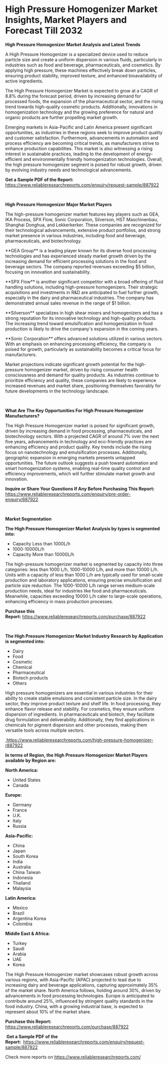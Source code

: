 <p><h1>High Pressure Homogenizer Market Insights, Market Players and Forecast Till 2032</h1></p><p><strong>High Pressure Homogenizer Market Analysis and Latest Trends</strong></p>
<p><p>A High Pressure Homogenizer is a specialized device used to reduce particle size and create a uniform dispersion in various fluids, particularly in industries such as food and beverage, pharmaceuticals, and cosmetics. By applying high pressure, these machines effectively break down particles, ensuring product stability, improved texture, and enhanced bioavailability of active ingredients.</p><p>The High Pressure Homogenizer Market is expected to grow at a CAGR of 8.8% during the forecast period, driven by increasing demand for processed foods, the expansion of the pharmaceutical sector, and the rising trend towards high-quality cosmetic products. Additionally, innovations in homogenization technology and the growing preference for natural and organic products are further propelling market growth. </p><p>Emerging markets in Asia-Pacific and Latin America present significant opportunities, as industries in these regions seek to improve product quality and customer satisfaction. Furthermore, advancements in automation and process efficiency are becoming critical trends, as manufacturers strive to enhance production capabilities. This market is also witnessing a rising interest in sustainable practices, leading to the development of energy-efficient and environmentally friendly homogenization technologies. Overall, the high pressure homogenizer segment is poised for robust growth, driven by evolving industry needs and technological advancements.</p></p>
<p><strong>Get a Sample PDF of the Report:&nbsp;</strong> <a href="https://www.reliableresearchreports.com/enquiry/request-sample/887922?utm_campaign=2279&utm_medium=2&utm_source=Github&utm_content=ia&utm_term=09042025&utm_id=high-pressure-homogenizer">https://www.reliableresearchreports.com/enquiry/request-sample/887922</a></p>
<p>&nbsp;</p>
<p><strong>High Pressure Homogenizer Major Market Players</strong></p>
<p><p>The high-pressure homogenizer market features key players such as GEA, IKA Process, SPX Flow, Sonic Corporation, Silverson, HST Maschinenbau, Shanghai Donghua, and Lekkerkerker. These companies are recognized for their technological advancements, extensive product portfolios, and strong market presence in various industries, including food and beverage, pharmaceuticals, and biotechnology.</p><p>**GEA Group** is a leading player known for its diverse food processing technologies and has experienced steady market growth driven by the increasing demand for efficient processing solutions in the food and beverage sectors. The company reported revenues exceeding $5 billion, focusing on innovation and sustainability.</p><p>**SPX Flow** is another significant competitor with a broad offering of fluid handling solutions, including high-pressure homogenizers. Their strategic acquisitions and investments in R&D are anticipated to fuel further growth, especially in the dairy and pharmaceutical industries. The company has demonstrated annual sales revenue in the range of $1 billion.</p><p>**Silverson** specializes in high shear mixers and homogenizers and has a strong reputation for its innovative technology and high-quality products. The increasing trend toward emulsification and homogenization in food production is likely to drive the company's expansion in the coming years.</p><p>**Sonic Corporation** offers advanced solutions utilized in various sectors. With an emphasis on enhancing processing efficiency, the company is poised for growth, particularly as sustainability becomes a critical focus for manufacturers.</p><p>Market projections indicate significant growth potential for the high-pressure homogenizer market, driven by rising consumer health consciousness and demand for quality products. As industries continue to prioritize efficiency and quality, these companies are likely to experience increased revenues and market share, positioning themselves favorably for future developments in the technology landscape.</p></p>
<p>&nbsp;</p>
<p><strong>What Are The Key Opportunities For High Pressure Homogenizer Manufacturers?</strong></p>
<p><p>The High Pressure Homogenizer market is poised for significant growth, driven by increasing demand in food processing, pharmaceuticals, and biotechnology sectors. With a projected CAGR of around 7% over the next five years, advancements in technology and eco-friendly practices are enhancing efficiency and product quality. Key trends include the rising focus on nanotechnology and emulsification processes. Additionally, geographic expansion in emerging markets presents untapped opportunities. The future outlook suggests a push toward automation and smart homogenization systems, enabling real-time quality control and efficiency improvements, which will further stimulate market growth and innovation.</p></p>
<p><strong>Inquire or Share Your Questions If Any Before Purchasing This Report:</strong> <a href="https://www.reliableresearchreports.com/enquiry/pre-order-enquiry/887922?utm_campaign=2279&utm_medium=2&utm_source=Github&utm_content=ia&utm_term=09042025&utm_id=high-pressure-homogenizer">https://www.reliableresearchreports.com/enquiry/pre-order-enquiry/887922</a></p>
<p>&nbsp;</p>
<p><strong>Market Segmentation</strong></p>
<p><strong>The High Pressure Homogenizer Market Analysis by types is segmented into:</strong></p>
<p><ul><li>Capacity Less than 1000L/h</li><li>1000-10000L/h</li><li>Capacity More than 10000L/h</li></ul></p>
<p><p>The high-pressure homogenizer market is segmented by capacity into three categories: less than 1000 L/h, 1000-10000 L/h, and more than 10000 L/h. Units with a capacity of less than 1000 L/h are typically used for small-scale production and laboratory applications, ensuring precise emulsification and particle size reduction. The 1000-10000 L/h range serves medium-scale production needs, ideal for industries like food and pharmaceuticals. Meanwhile, capacities exceeding 10000 L/h cater to large-scale operations, enhancing efficiency in mass production processes.</p></p>
<p><strong>Purchase this Report:&nbsp;</strong><a href="https://www.reliableresearchreports.com/purchase/887922?utm_campaign=2279&utm_medium=2&utm_source=Github&utm_content=ia&utm_term=09042025&utm_id=high-pressure-homogenizer">https://www.reliableresearchreports.com/purchase/887922</a></p>
<p>&nbsp;</p>
<p><strong>The High Pressure Homogenizer Market Industry Research by Application is segmented into:</strong></p>
<p><ul><li>Dairy</li><li>Food</li><li>Cosmetic</li><li>Chemical</li><li>Pharmaceutical</li><li>Biotech products</li><li>Others</li></ul></p>
<p><p>High pressure homogenizers are essential in various industries for their ability to create stable emulsions and consistent particle size. In the dairy sector, they improve product texture and shelf life. In food processing, they enhance flavor release and stability. For cosmetics, they ensure uniform dispersion of ingredients. In pharmaceuticals and biotech, they facilitate drug formulation and deliverability. Additionally, they find applications in chemicals for pigment dispersion and other processes, making them versatile tools across multiple sectors.</p></p>
<p><a href="https://www.reliableresearchreports.com/high-pressure-homogenizer-r887922?utm_campaign=2279&utm_medium=2&utm_source=Github&utm_content=ia&utm_term=09042025&utm_id=high-pressure-homogenizer">&nbsp;https://www.reliableresearchreports.com/high-pressure-homogenizer-r887922</a></p>
<p><strong>In terms of Region, the High Pressure Homogenizer Market Players available by Region are:</strong></p>
<p>
    <p> <strong> North America: </strong>
        <ul>
            <li>United States</li>
            <li>Canada</li>
        </ul>
        </p> 
    <p> <strong> Europe: </strong>
        <ul>
            <li>Germany</li>
            <li>France</li>
            <li>U.K.</li>
            <li>Italy</li>
            <li>Russia</li>
        </ul>
        </p> 
    <p> <strong> Asia-Pacific: </strong>
        <ul>
            <li>China</li>
            <li>Japan</li>
            <li>South Korea</li>
            <li>India</li>
            <li>Australia</li>
            <li>China Taiwan</li>
            <li>Indonesia</li>
            <li>Thailand</li>
            <li>Malaysia</li>
        </ul>
        </p> 
    <p> <strong> Latin America: </strong>
        <ul>
            <li>Mexico</li>
            <li>Brazil</li>
            <li>Argentina Korea</li>
            <li>Colombia</li>
        </ul>
        </p> 
    <p> <strong> Middle East & Africa: </strong>
        <ul>
            <li>Turkey</li>
            <li>Saudi</li>
            <li>Arabia</li>
            <li>UAE</li>
            <li>Korea</li>
        </ul>
    </p>
    </p>
<p><p>The High Pressure Homogenizer market showcases robust growth across various regions, with Asia-Pacific (APAC) projected to lead due to increasing dairy and beverage applications, capturing approximately 35% of the market share. North America follows, holding around 30%, driven by advancements in food processing technologies. Europe is anticipated to contribute around 25%, influenced by stringent quality standards in the food industry. China, with a growing industrial base, is expected to represent about 10% of the market share.</p></p>
<p><strong>Purchase this Report: </strong><a href="https://www.reliableresearchreports.com/purchase/887922?utm_campaign=2279&utm_medium=2&utm_source=Github&utm_content=ia&utm_term=09042025&utm_id=high-pressure-homogenizer">https://www.reliableresearchreports.com/purchase/887922</a></p>
<p>&nbsp;<strong>Get a Sample PDF of the Report:&nbsp;&nbsp;</strong><a href="https://www.reliableresearchreports.com/enquiry/request-sample/887922?utm_campaign=2279&utm_medium=2&utm_source=Github&utm_content=ia&utm_term=09042025&utm_id=high-pressure-homogenizer">https://www.reliableresearchreports.com/enquiry/request-sample/887922</a></p>
<p><strong></strong></p>
<p>Check more reports on <a href="https://www.reliableresearchreports.com/?utm_campaign=2279&utm_medium=2&utm_source=Github&utm_content=ia&utm_term=09042025&utm_id=high-pressure-homogenizer">https://www.reliableresearchreports.com/</a></p>
